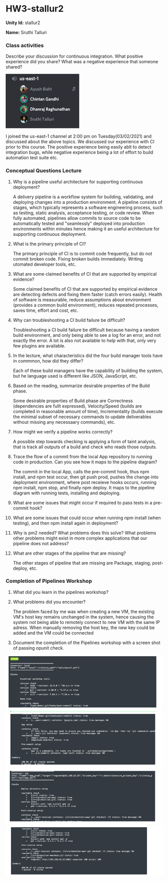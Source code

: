 # HW3-stallur2

**Unity Id:** stallur2

**Name:** Sruthi Talluri 

### Class activities

Describe your discussion for continuous integration. What positive experience did you share? What was a negative experience that someone shared?

<img src="resource_imgs/Discussion.png">

I joined the us-east-1 channel at 2:00 pm on Tuesday(03/02/2021) and discussed about the above topics. We discussed our experience with CI prior to this course. The positive experience being easily ablt to detect integration bugs, while negative experience being a lot of effort to build automation test suite etc. 

### Conceptual Questions Lecture

1. Why is a pipeline useful architecture for supporting continuous deployment?

    A delivery pipeline is a workflow system for building, validating, and deploying changes into a production environment.  A pipeline consists of stages, which typically represents a software engineering process, such as testing, static analysis, acceptance testing, or code review. When fully automated, pipelines allow commits to source code to be automatically tested and "seamlessly" deployed into production environments within minutes hence making it an useful architecture for supporting continuous deployment.

2. What is the primary principle of CI?
    
    The primary principle of CI is to commit code frequently, but do not commit broken code. Fixing broken builds immediately. Writing utomated developer tools, etc.  

3. What are some claimed benefits of CI that are supported by empirical evidence?

    Some claimed benefits of CI that are supported by empirical evidence are detecting defects and fixing them faster (catch errors easily). Health of software is measurable, reduce assumptions about environment (provides a common build environment), reduces repeated processes, saves time, effort and cost, etc. 

4. Why can troubleshooting a CI build failure be difficult?

   Troubleshooting a CI build failure be difficult because having a random build environment, and only being able to see a log for an error, and not exactly the error. A lot is also not available to help with that, only very few plugins are available. 

5. In the lecture, what characteristics did the four build manager tools have in commmon, how did they differ?

    Each of these build managers have the capability of building the system, but he language used is different like JSON, JavaScript, etc.

6. Based on the reading, summarize desirable properties of the Build phase.

    Some desirable properties of Build phase are Correctness (dependencies are fullt expressed), Velocity/Speed (builds are completed in reasonable amount of time), Incrementality (builds execute the minimal subset of necessary commands to update deliverables without missing any necessaary commands), etc.  

7. How might we verify a pipeline works correctly?

    A possible step towards checking is applying a form of taint analysis, that is track all outputs of a build and check who reads those outputs.

8. Trace the flow of a commit from the local App repository to running code in production. Can you see how it maps to the pipeline diagram?

    The commit in the local App, calls the pre-commit hook, thus npm install, and npm test occur, then git push prod, pushes the change into deployment environment, where post receieve hooks occurs, running npm install, npm stop, and finally npm deploy. It maps to the pipeline diagram with running tests, installing and deploying. 

9. What are some issues that might occur if required to pass tests in a pre-commit hook?



10. What are some issues that could occur when running npm install (when testing), and then npm install again in deployment?



11. Why is pm2 needed? What problems does this solve? What problems other problems might exist in more complex applications that our pipeline does not address?



12. What are other stages of the pipeline that are missing?

    The other stages of pipeline that are missing are Package, staging, post-deploy, etc.



### Completion of Pipelines Workshop 

1. What did you learn in the pipelines workshop?



2. What problems did you encounter?

    The problem faced by me was when creating a new VM, the existing VM's host key remains unchanged in the system, hence causing the system not being able to remotely connect to new VM with the same IP adress. When manually removing the host key, the new key could be added and the VM could be connected


3. Document the completion of the Pipelines workshop with a screen shot of passing opunit check.

<img src="resource_imgs/check1.png">

<img src="resource_imgs/check2.png">

<img src="resource_imgs/check3.png">

<img src="resource_imgs/check4.png">